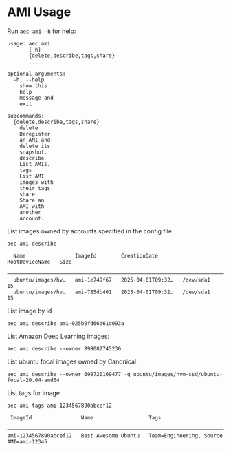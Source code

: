 <!-- [[[cog
import cog
from aec.util.docgen import docs
from aec.util.docgen import mock_aws_config as config
import aec.command.ami as ami
]]] -->
<!-- [[[end]]] -->

# AMI Usage

Run `aec ami -h` for help:

<!-- [[[cog
from aec.main import build_parser
cog.out(f"```\n{build_parser()._subparsers._actions[1].choices['ami'].format_help()}```")
]]] -->
```
usage: aec ami
       [-h]
       {delete,describe,tags,share}
       ...

optional arguments:
  -h, --help
    show this
    help
    message and
    exit

subcommands:
  {delete,describe,tags,share}
    delete
    Deregister
    an AMI and
    delete its
    snapshot.
    describe
    List AMIs.
    tags
    List AMI
    images with
    their tags.
    share
    Share an
    AMI with
    another
    account.
```
<!-- [[[end]]] -->

List images owned by accounts specified in the config file:

<!-- [[[cog
cog.out(f"```\n{docs('aec ami describe', ami.describe(config, owner='099720109477'))}\n```")
]]] -->
```
aec ami describe
                                                                                
  Name                ImageId        CreationDate        RootDeviceName   Size  
 ────────────────────────────────────────────────────────────────────────────── 
  ubuntu/images/hv…   ami-1e749f67   2025-04-01T09:32…   /dev/sda1        15    
  ubuntu/images/hv…   ami-785db401   2025-04-01T09:32…   /dev/sda1        15
```
<!-- [[[end]]] -->

List image by id

```
aec ami describe ami-025b9fd66d61d093a
```

List Amazon Deep Learning images:

```
aec ami describe --owner 898082745236
```

List ubuntu focal images owned by Canonical:

```
aec ami describe --owner 099720109477 -q ubuntu/images/hvm-ssd/ubuntu-focal-20.04-amd64
```

List tags for image

```
aec ami tags ami-1234567890abcef12

 ImageId                Name                  Tags
 ────────────────────────────────────────────────────────────────────────────────────
ami-1234567890abcef12   Best Awesome Ubuntu   Team=Engineering, Source AMI=ami-12345
```
